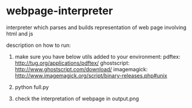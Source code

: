 # webpage-interpreter
interpreter which parses and builds representation of web page involving html and js

description on how to run:
1. make sure you have below utils added to your environment:
   pdftex: http://tug.org/applications/pdftex/
   ghostscript: http://www.ghostscript.com/download/
   imagemagick: http://www.imagemagick.org/script/binary-releases.php#unix

2. python full.py

3. check the interpretation of webpage in output.png
